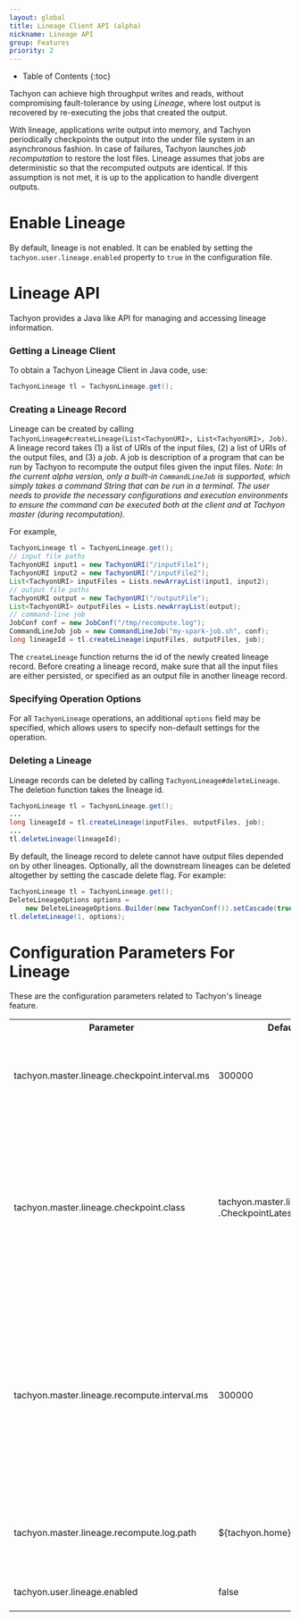 ```yaml
---
layout: global
title: Lineage Client API (alpha)
nickname: Lineage API
group: Features
priority: 2
---
```


* Table of Contents
{:toc}

Tachyon can achieve high throughput writes and reads, without compromising fault-tolerance by using
*Lineage*, where lost output is recovered by re-executing the jobs that created the output.

With lineage, applications write output into memory, and Tachyon periodically checkpoints the output
into the under file system in an asynchronous fashion. In case of failures, Tachyon launches *job
recomputation* to restore the lost files. Lineage assumes that jobs are deterministic so that the
recomputed outputs are identical. If this assumption is not met, it is up to the application to
handle divergent outputs.

# Enable Lineage

By default, lineage is not enabled. It can be enabled by setting the 
`tachyon.user.lineage.enabled` property to `true` in the configuration file.

# Lineage API

Tachyon provides a Java like API for managing and accessing lineage information.

### Getting a Lineage Client

To obtain a Tachyon Lineage Client in Java code, use:

```java
TachyonLineage tl = TachyonLineage.get();
```

### Creating a Lineage Record

Lineage can be created by calling
`TachyonLineage#createLineage(List<TachyonURI>, List<TachyonURI>, Job)`. A lineage record takes (1)
a list of URIs of the input files, (2) a list of URIs of the output files, and (3) a *job*. A job
is description of a program that can be run by Tachyon to recompute the output files given the input 
files. *Note: In the current alpha version, only a built-in `CommandLineJob` is supported, which 
simply takes a command String that can be run in a terminal. The user needs to provide the necessary 
configurations and execution environments to ensure the command can be executed both at the client 
and at Tachyon master (during recomputation).*

For example,

```java
TachyonLineage tl = TachyonLineage.get();
// input file paths
TachyonURI input1 = new TachyonURI("/inputFile1");
TachyonURI input2 = new TachyonURI("/inputFile2");
List<TachyonURI> inputFiles = Lists.newArrayList(input1, input2);
// output file paths
TachyonURI output = new TachyonURI("/outputFile");
List<TachyonURI> outputFiles = Lists.newArrayList(output);
// command-line job
JobConf conf = new JobConf("/tmp/recompute.log");
CommandLineJob job = new CommandLineJob("my-spark-job.sh", conf);
long lineageId = tl.createLineage(inputFiles, outputFiles, job);
```

The `createLineage` function returns the id of the newly created lineage record. Before creating a
lineage record, make sure that all the input files are either persisted, or specified as an output 
file in another lineage record.

### Specifying Operation Options

For all `TachyonLineage` operations, an additional `options` field may be specified, which allows
users to specify non-default settings for the operation.

### Deleting a Lineage

Lineage records can be deleted by calling `TachyonLineage#deleteLineage`. The deletion function
takes the lineage id.

```java
TachyonLineage tl = TachyonLineage.get();
...
long lineageId = tl.createLineage(inputFiles, outputFiles, job);
...
tl.deleteLineage(lineageId);
```

By default, the lineage record to delete cannot have output files depended on by other lineages.
Optionally, all the downstream lineages can be deleted altogether by setting the cascade delete
flag. For example:

```java
TachyonLineage tl = TachyonLineage.get();
DeleteLineageOptions options =
    new DeleteLineageOptions.Builder(new TachyonConf()).setCascade(true).build();
tl.deleteLineage(1, options);
```

# Configuration Parameters For Lineage

These are the configuration parameters related to Tachyon's lineage feature.

<table class="table table-striped">
<tr><th>Parameter</th><th>Default Value</th><th>Description</th></tr>
<tr>
  <td>tachyon.master.lineage.checkpoint.interval.ms</td>
  <td>300000</td>
  <td>
  The interval (in milliseconds) between Tachyon's checkpoint scheduling.
  </td>
</tr>
<tr>
  <td>tachyon.master.lineage.checkpoint.class</td>
  <td>tachyon.master.lineage.checkpoint
    .CheckpointLatestScheduler</td>
  <td>
  The class name of the checkpoint strategy for lineage output files. The default strategy is to
  checkpoint the latest completed lineage, i.e. the lineage whose output files are completed.
  </td>
</tr>
<tr>
  <td>tachyon.master.lineage.recompute.interval.ms</td>
  <td>300000</td>
  <td>
  The interval (in milliseconds) between Tachyon's recompute execution. The executor scans all the lost files tracked by lineage, and re-executes the corresponding jobs every 5 minutes.
  </td>
</tr>
<tr>
  <td>tachyon.master.lineage.recompute.log.path</td>
  <td>${tachyon.home}/logs/recompute.log</td>
  <td>
  The path to the log that the recompute executor redirects the job's stdout into.
  </td>
</tr>
<tr>
  <td>tachyon.user.lineage.enabled</td>
  <td>false</td>
  <td>
  Flag to enable lineage feature.
  </td>
</tr>
</table>
